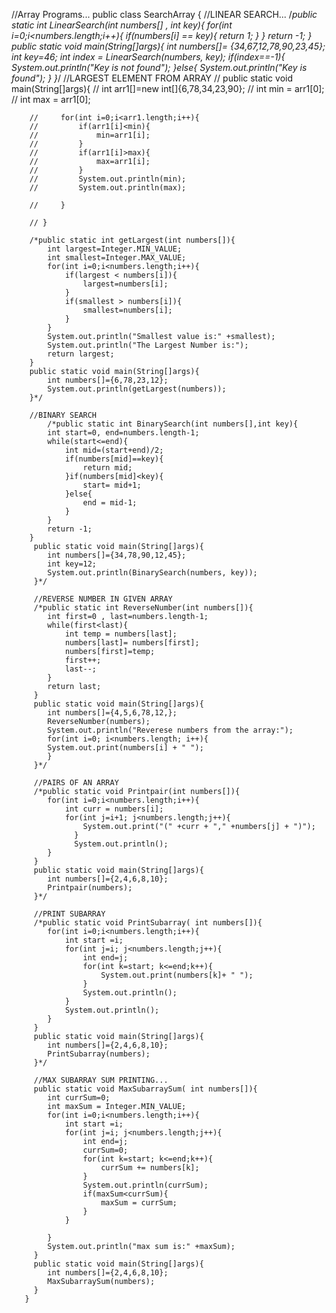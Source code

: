 //Array Programs...
public class SearchArray {
    //LINEAR SEARCH...
    /*public static int LinearSearch(int numbers[] , int key){
        for(int i=0;i<numbers.length;i++){
            if(numbers[i] == key){
                return 1;
            }
        }
        return -1;
    }
     public static void main(String[]args){
        int numbers[]= {34,67,12,78,90,23,45};
        int key=46;
        int index = LinearSearch(numbers, key);
        if(index==-1){
            System.out.println("Key is not found");
        }else{
            System.out.println("Key is found");
        }
        }*/
//LARGEST ELEMENT FROM ARRAY
        // public static void main(String[]args){
        //     int arr1[]=new int[]{6,78,34,23,90};
        //     int min = arr1[0];
        //     int max = arr1[0];

        //     for(int i=0;i<arr1.length;i++){
        //         if(arr1[i]<min){
        //             min=arr1[i];
        //         }
        //         if(arr1[i]>max){
        //             max=arr1[i];
        //         }
        //         System.out.println(min);
        //         System.out.println(max);

        //     }

        // }

        /*public static int getLargest(int numbers[]){
            int largest=Integer.MIN_VALUE;
            int smallest=Integer.MAX_VALUE;
            for(int i=0;i<numbers.length;i++){
                if(largest < numbers[i]){
                    largest=numbers[i];
                }
                if(smallest > numbers[i]){
                    smallest=numbers[i];
                }
            }
            System.out.println("Smallest value is:" +smallest);
            System.out.println("The Largest Number is:");
            return largest;
        }
        public static void main(String[]args){
            int numbers[]={6,78,23,12};
            System.out.println(getLargest(numbers));
        }*/

        //BINARY SEARCH
            /*public static int BinarySearch(int numbers[],int key){
            int start=0, end=numbers.length-1;
            while(start<=end){
                int mid=(start+end)/2;
                if(numbers[mid]==key){
                    return mid;
                }if(numbers[mid]<key){
                    start= mid+1;
                }else{
                    end = mid-1;
                }
            }
            return -1;
        }
         public static void main(String[]args){
            int numbers[]={34,78,90,12,45};
            int key=12;
            System.out.println(BinarySearch(numbers, key));
         }*/

         //REVERSE NUMBER IN GIVEN ARRAY 
         /*public static int ReverseNumber(int numbers[]){
            int first=0 , last=numbers.length-1;
            while(first<last){
                int temp = numbers[last];
                numbers[last]= numbers[first];
                numbers[first]=temp;
                first++;
                last--;
            }
            return last;
         }
         public static void main(String[]args){
            int numbers[]={4,5,6,78,12,};
            ReverseNumber(numbers);
            System.out.println("Reverese numbers from the array:");
            for(int i=0; i<numbers.length; i++){
            System.out.print(numbers[i] + " ");
            }
         }*/

         //PAIRS OF AN ARRAY
         /*public static void Printpair(int numbers[]){
            for(int i=0;i<numbers.length;i++){
                int curr = numbers[i];
                for(int j=i+1; j<numbers.length;j++){
                    System.out.print("(" +curr + "," +numbers[j] + ")");
                  }
                  System.out.println();
            }
         }
         public static void main(String[]args){
            int numbers[]={2,4,6,8,10};
            Printpair(numbers);    
         }*/

         //PRINT SUBARRAY
         /*public static void PrintSubarray( int numbers[]){
            for(int i=0;i<numbers.length;i++){
                int start =i;
                for(int j=i; j<numbers.length;j++){
                    int end=j;
                    for(int k=start; k<=end;k++){
                        System.out.print(numbers[k]+ " ");
                    }
                    System.out.println();
                }
                System.out.println();
            }
         }
         public static void main(String[]args){
            int numbers[]={2,4,6,8,10};
            PrintSubarray(numbers);
         }*/
         
         //MAX SUBARRAY SUM PRINTING...
         public static void MaxSubarraySum( int numbers[]){
            int currSum=0;
            int maxSum = Integer.MIN_VALUE;
            for(int i=0;i<numbers.length;i++){
                int start =i;
                for(int j=i; j<numbers.length;j++){
                    int end=j;
                    currSum=0;
                    for(int k=start; k<=end;k++){
                        currSum += numbers[k];
                    }
                    System.out.println(currSum);
                    if(maxSum<currSum){
                        maxSum = currSum;
                    }
                }
            
            }
            System.out.println("max sum is:" +maxSum);
         }
         public static void main(String[]args){
            int numbers[]={2,4,6,8,10};
            MaxSubarraySum(numbers);
         }
       }
       
